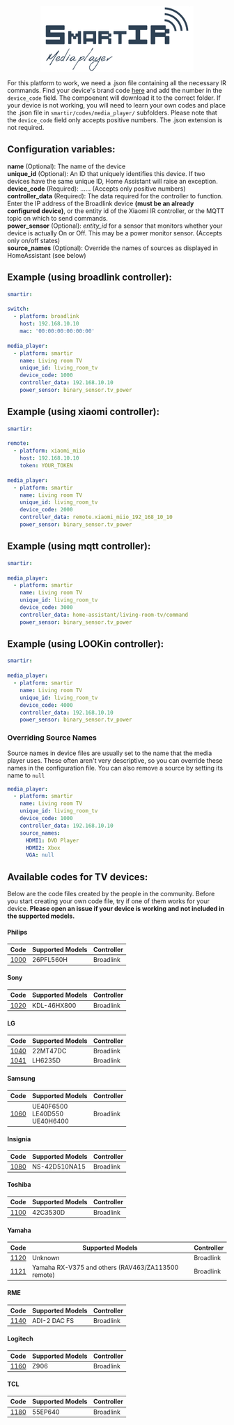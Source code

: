<p align="center">
  <a href="#"><img src="assets/smartir_mediaplayer.png" width="350" alt="SmartIR Media Player"></a>
</p>

For this platform to work, we need a .json file containing all the necessary IR commands.
Find your device's brand code [here](MEDIA_PLAYER.md#available-codes-for-tv-devices) and add the number in the `device_code` field. The compoenent will download it to the correct folder. If your device is not working, you will need to learn your own codes and place the .json file in `smartir/codes/media_player/` subfolders. Please note that the `device_code` field only accepts positive numbers. The .json extension is not required.

## Configuration variables:
**name** (Optional): The name of the device<br />
**unique_id** (Optional): An ID that uniquely identifies this device. If two devices have the same unique ID, Home Assistant will raise an exception.<br />
**device_code** (Required): ...... (Accepts only positive numbers)<br />
**controller_data** (Required): The data required for the controller to function. Enter the IP address of the Broadlink device **(must be an already configured device)**, or the entity id of the Xiaomi IR controller, or the MQTT topic on which to send commands.<br />
**power_sensor** (Optional): *entity_id* for a sensor that monitors whether your device is actually On or Off. This may be a power monitor sensor. (Accepts only on/off states)<br />
**source_names** (Optional): Override the names of sources as displayed in HomeAssistant (see below)<br />

## Example (using broadlink controller):
```yaml
smartir:

switch:
  - platform: broadlink
    host: 192.168.10.10
    mac: '00:00:00:00:00:00'
    
media_player:
  - platform: smartir
    name: Living room TV
    unique_id: living_room_tv
    device_code: 1000
    controller_data: 192.168.10.10
    power_sensor: binary_sensor.tv_power
```

## Example (using xiaomi controller):
```yaml
smartir:

remote:
  - platform: xiaomi_miio
    host: 192.168.10.10
    token: YOUR_TOKEN
    
media_player:
  - platform: smartir
    name: Living room TV
    unique_id: living_room_tv
    device_code: 2000
    controller_data: remote.xiaomi_miio_192_168_10_10
    power_sensor: binary_sensor.tv_power
```

## Example (using mqtt controller):
```yaml
smartir:

media_player:
  - platform: smartir
    name: Living room TV
    unique_id: living_room_tv
    device_code: 3000
    controller_data: home-assistant/living-room-tv/command
    power_sensor: binary_sensor.tv_power
```

## Example (using LOOKin controller):
```yaml
smartir:

media_player:
  - platform: smartir
    name: Living room TV
    unique_id: living_room_tv
    device_code: 4000
    controller_data: 192.168.10.10
    power_sensor: binary_sensor.tv_power
```

### Overriding Source Names
Source names in device files are usually set to the name that the media player uses. These often aren't very descriptive, so you can override these names in the configuration file. You can also remove a source by setting its name to `null`

```yaml
media_player:
  - platform: smartir
    name: Living room TV
    unique_id: living_room_tv
    device_code: 1000
    controller_data: 192.168.10.10
    source_names:
      HDMI1: DVD Player
      HDMI2: Xbox
      VGA: null
```

## Available codes for TV devices:
Below are the code files created by the people in the community. Before you start creating your own code file, try if one of them works for your device. **Please open an issue if your device is working and not included in the supported models.**

#### Philips
| Code | Supported Models | Controller |
| ------------- | -------------------------- | ------------- |
[1000](../codes/media_player/1000.json)|26PFL560H|Broadlink

#### Sony
| Code | Supported Models | Controller |
| ------------- | -------------------------- | ------------- |
[1020](../codes/media_player/1020.json)|KDL-46HX800|Broadlink

#### LG
| Code | Supported Models | Controller |
| ------------- | -------------------------- | ------------- |
[1040](../codes/media_player/1040.json)|22MT47DC|Broadlink
[1041](../codes/media_player/1041.json)|LH6235D|Broadlink

#### Samsung
| Code | Supported Models | Controller |
| ------------- | -------------------------- | ------------- |
[1060](../codes/media_player/1060.json)|UE40F6500<br>LE40D550<br>UE40H6400|Broadlink

#### Insignia
| Code | Supported Models | Controller |
| ------------- | -------------------------- | ------------- |
[1080](../codes/media_player/1080.json)|NS-42D510NA15|Broadlink

#### Toshiba
| Code | Supported Models | Controller |
| ------------- | -------------------------- | ------------- |
[1100](../codes/media_player/1100.json)|42C3530D|Broadlink

#### Yamaha
| Code | Supported Models | Controller |
| ------------- | -------------------------- | ------------- |
[1120](../codes/media_player/1120.json)|Unknown|Broadlink
[1121](../codes/media_player/1121.json)|Yamaha RX-V375 and others (RAV463/ZA113500 remote)|Broadlink

#### RME
| Code | Supported Models | Controller |
| ------------- | -------------------------- | ------------- |
[1140](../codes/media_player/1140.json)|ADI-2 DAC FS|Broadlink

#### Logitech
| Code | Supported Models | Controller |
| ------------- | -------------------------- | ------------- |
[1160](../codes/media_player/1160.json)|Z906|Broadlink

#### TCL
| Code | Supported Models | Controller |
| ------------- | -------------------------- | ------------- |
[1180](../codes/media_player/1180.json)|55EP640|Broadlink
